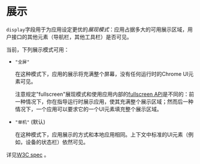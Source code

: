 
# 展示

`display`字段用于为应用设定更优的*展现模式*：应用占据多大的可用展示区域，用户接口的其他元素（导航栏，其他工具栏）是否可见。 

当前，下列展示模式可用：

*   `"全屏"`

    在这种模式下，应用的展示将充满整个屏幕，没有任何运行时的Chrome UI元素可见。

    注意规定"fullscreen"展现模式和使用应用内部的[fullscreen API](http://fullscreen.spec.whatwg.org/)是不同的：前一种情况下，你在指导运行时展示应用，使其充满整个展示区域；然而后一种情况下，一个应用可以要求它的一个UI元素填充整个展示区域。

*   `"单机"` (默认)

    在这种模式下，应用展示的方式和本地应用相同。上下文中标准的UI元素（例如，设备的状态栏）依然可见。

详见[W3C spec](http://w3c.github.io/manifest/#display-member) 。
